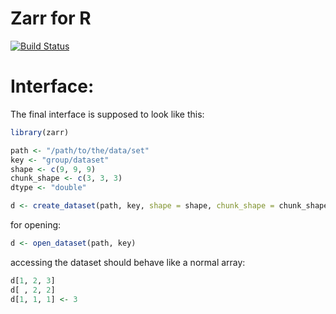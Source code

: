 # Zarr for R

[![Build Status](https://travis-ci.org/gdkrmr/zarr-R.svg?branch=master)](https://travis-ci.org/gdkrmr/zarr-R)


# Interface:

The final interface is supposed to look like this:

```R
library(zarr)

path <- "/path/to/the/data/set"
key <- "group/dataset"
shape <- c(9, 9, 9)
chunk_shape <- c(3, 3, 3)
dtype <- "double"

d <- create_dataset(path, key, shape = shape, chunk_shape = chunk_shape, dtype = dtype)
```

for opening:

```R
d <- open_dataset(path, key)
```

accessing the dataset should behave like a normal array:

```R
d[1, 2, 3]
d[ , 2, 2]
d[1, 1, 1] <- 3
```
